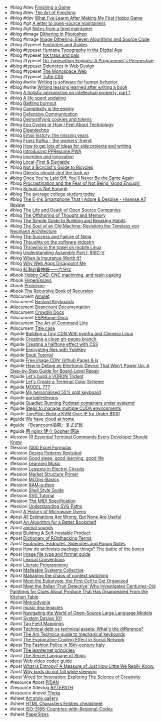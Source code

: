- #blog #dev [Finishing a Game](https://makegames.tumblr.com/post/1136623767/finishing-a-game)
- #blog #dev [The Art of Finishing](https://www.bytedrum.com/posts/art-of-finishing/)
- #blog #dev [What I've Learnt After Making My First Hobby Game](https://ruoyusun.com/2018/06/15/guide-for-non-game-dev.html)
- #blog #git [A letter to open-source maintainers](https://xuanwo.io/2024/10-a-letter-to-open-source-maintainers/)
- #blog #git [Notes from a tired maintainer](https://github.com/pi0/tired-maintainer)
- #blog #image [Dithering in Photoshop](http://abductedplatypus.com/tools/2017/04/14/dither-brushes.html)
- #blog #image [Image Dithering: Eleven Algorithms and Source Code](https://tannerhelland.com/2012/12/28/dithering-eleven-algorithms-source-code.html)
- #blog #typeset [Footnotes and Asides](https://www.publisha.org/papers/footnotes/)
- #blog #typeset [Humane Typography in the Digital Age](https://matejlatin.github.io/Gutenberg/example2/)
- #blog #typeset [Ink traps and pals](https://tosche.net/blog/ink-traps-and-pals)
- #blog #typeset [On Typesetting Engines: A Programmer's Perspective](https://blog.ppresume.com/posts/on-typesetting-engines)
- #blog #typeset [Sidenotes In Web Design](https://gwern.net/sidenote)
- #blog #typeset [The Monospace Web](https://owickstrom.github.io/the-monospace-web/)
- #blog #typeset [Tufte CSS](https://edwardtufte.github.io/tufte-css/)
- #blog #write [Writing is software for human behavior](https://linus.coffee/note/writing-behavior/)
- #blog #write [Writing lessons learned after writing a book](https://www.jonashietala.se/blog/2023/11/25/writing_lessons_learned_after_writing_a_book/)
- #blog [A holistic perspective on intellectual property, part 1](https://drewdevault.com/2025/02/13/2025-02-13-On-intellectual-property.html)
- #blog [A life spent updating](https://www.city17.xyz/a-life-spent-updating)
- #blog [Battling burnout](https://www.jonashietala.se/blog/2023/03/14/battling_burnout/)
- #blog [Complexity is the enemy](https://neugierig.org/software/blog/2011/04/complexity.html)
- #blog [Defensive Communication](https://reagle.org/joseph/2010/conflict/media/gibb-defensive-communication.html)
- #blog [Demystifying cookies and tokens](https://tommihovi.com/2024/05/demystifying-cookies-and-tokens/)
- #blog [Eco Cycles or How I Feel About Technology](https://maksimizmaylov.com/writing/eco-cycles/)
- #blog [Eigentechno](https://www.isik.dev/posts/Eigentechno.html)
- #blog [Emoji history: the missing years](https://blog.gingerbeardman.com/2024/05/10/emoji-history-the-missing-years/)
- #blog [Franz Kafka – the workers’ friend](https://marywcraig.com/2018/01/14/franz-kafka-the-workers-friend/)
- #blog [How to get lots of ideas for side projects and writing](https://linus.coffee/note/having-ideas)
- #blog [Introducing PPResume PWA](https://blog.ppresume.com/posts/introducing-ppresume-pwa)
- #blog [Invention and innovation](https://linus.coffee/note/innovation)
- #blog [Local-First & Ejectable](https://thymer.com/local-first-ejectable)
- #blog [Not a Bicyclist's Guide to Bicycles](https://www.lambdalatitudinarians.org/techblog/2024/11/14/not-a-bicyclists-guide-to-bicycles/)
- #blog [Objects should shut the fuck up](https://dustri.org/b/objects-should-shut-the-fuck-up.html)
- #blog [Once You're Laid Off, You'll Never Be the Same Again](https://mertbulan.com/2025/01/26/once-you-are-laid-off-you-will-never-be-the-same-again/)
- #blog [Procrastination and the Fear of Not Being 'Good Enough'](https://swapnilchauhan.com/blog/procrastination-and-the-fear-of-not-being-good-enough)
- #blog [School is Not Enough](https://map.simonsarris.com/p/school-is-not-enough)
- #blog [The average college student today](https://hilariusbookbinder.substack.com/p/the-average-college-student-today)
- #blog [The E-Ink Smartphone That I Adore & Despise - Hisense A7 Review](https://chuck.is/a7/)
- #blog [The Life and Death of Open Source Companies](https://lucumr.pocoo.org/2023/12/25/life-and-death-of-open-source/)
- #blog [The Offshoring of Thought and Memory](https://www.multiverses.xyz/facts/the-offshoring-of-thought-and-memory/)
- #blog [The Simple Guide to Building and Breaking Habits](https://alexy.tech/posts/the-simple-guide-to-building-and-breaking-habits/)
- #blog [The Soul of an Old Machine: Revisiting the Timeless von Neumann Architecture](https://ankush.dev/p/neumann_architecture)
- #blog [The Success and Failure of Ninja](https://neugierig.org/software/blog/2020/05/ninja.html)
- #blog [Thoughts on the software industry](https://linus.coffee/note/software-industry)
- #blog [Throwing in the towel on mobile Linux](https://drewdevault.com/2023/06/16/Mobile-linux-retrospective.html)
- #blog [Understanding Assembly Part I: RISC-V](https://mcyoung.xyz/2021/11/29/assembly-1)
- #blog [When Is Insurance Worth It?](https://entropicthoughts.com/when-is-insurance-worth-it)
- #blog [Why Web Apps Disappoint Me](https://entropicthoughts.com/why-web-apps-disappoint-me)
- #blog [航海必备神器——六分仪](https://fermi.ink/posts/2025/04/23/01/)
- #book [Hobby CAD, CNC machining, and resin casting](https://lcamtuf.coredump.cx/gcnc/full/)
- #book [HyperEssays](https://hyperessays.net/)
- #book [Prototype](https://gameprogrammingpatterns.com/prototype.html)
- #book [The Recursive Book of Recursion](https://inventwithpython.com/recursion/)
- #document [Amulet](http://www.amulet.xyz/doc)
- #document [Bastard Keyboards](https://docs.bastardkb.com/)
- #document [Beancount Documentation](https://beancount.github.io/docs/index.html)
- #document [Crowdin Docs](https://support.crowdin.com)
- #document [ESPHome-Docs](https://github.com/esphome/esphome-docs)
- #document [The Art of Command Line](https://github.com/jlevy/the-art-of-command-line)
- #document [Title case](https://www.wikiwand.com/en/articles/Title_case)
- #guide [Building a Tiny CDN With pyinfra and Chimera Linux](https://www.wezm.net/v2/posts/2024/tiny-cdn/)
- #guide [Creating a clean gh-pages branch](https://gist.github.com/ramnathv/2227408)
- #guide [Creating a halftone effect with CSS](https://leanrada.com/notes/pure-css-halftone)
- #guide [Encrypting files with YubiKey](https://hive.blog/software/@m-san/encrypting-files-with-yubikey)
- #guide [Epub Tutorial](https://gist.github.com/stormwild/86673836eb6153e6ab2e65b4353a289e)
- #guide [Free image CDN: Github Pages & js](https://transloadit.com/devtips/free-image-cdn-setup-with-github-pages-javascript-cdn/)
- #guide [How to Debug an Electronic Device That Won't Power Up: A Step-by-Step Guide for Board-Level Repair](https://omid.dev/2024/10/14/how-to-debug-an-electronic-device-that-wont-power-up-a-step-by-step-guide-for-board-level-repair/)
- #guide [Let's build a VORON Trident](https://www.jonashietala.se/series/voron_trident/)
- #guide [Let's Create a Terminal Color Scheme](https://hamvocke.com/blog/lets-create-a-terminal-color-scheme/)
- #guide [MODEL 777](https://www.lucaiaconistewart.com/model-777)
- #guide [My personalised 55% split keyboard](https://leanrada.com/notes/my-personalised-keyboard/)
- #guide [portabledevops](https://github.com/robertluwang/portabledevops)
- #guide [Quadlet: Running Podman containers under systemd](https://mo8it.com/blog/quadlet/)
- #guide [Steps to manage multiple CUDA environments](https://gist.github.com/garg-aayush/156ec6ddda3d62e2c0ddad00b7e66956)
- #guide [TinyPilot: Build a KVM Over IP for Under $100](https://mtlynch.io/tinypilot/)
- #guide [We have cloud at home](https://nielscautaerts.xyz/we-have-cloud-at-home.html)
- #guide [『Beancount指南』复式记账](https://fermi.ink/posts/2023/05/31/01/)
- #guide [用 nginx 建立 Gopher 网站](https://lantian.pub/article/modify-website/serve-gopher-with-nginx.lantian/)
- #lession [10 Essential Terminal Commands Every Developer Should Know](https://www.trevorlasn.com/blog/10-essential-terminal-commands-every-developer-should-know)
- #lession [1000 Excel Formulas](https://exceljet.net/formulas)
- #lession [Design Patterns Revisited](https://gameprogrammingpatterns.com/design-patterns-revisited.html)
- #lession [Good sleep, good learning, good life](https://super-memory.com/articles/sleep.htm)
- #lession [Learning Music](https://learningmusic.ableton.com/)
- #lession [Lessons in Electric Circuits](https://www.allaboutcircuits.com/textbook/)
- #lession [Market Structure Primer](https://primer.prooftrading.com/)
- #lession [MLOps-Basics](https://github.com/graviraja/MLOps-Basics)
- #lession [RAM-a-thon](https://ram-a-thon.vercel.app/)
- #lession [Shell Style Guide](https://google.github.io/styleguide/shellguide.html)
- #lession [SVG Tutorial](https://svg-tutorial.com/)
- #lession [The MIDI Specification](http://midi.teragonaudio.com/tech/midispec.htm)
- #lession [Understanding SVG Paths](https://www.nan.fyi/svg-paths)
- #post [A History of Microwave Ovens](https://taylor.town/history-of-microwave-ovens)
- #post [All Estimations Are Wrong, But None Are Useful](https://newsletter.techworld-with-milan.com/p/all-estimations-are-wrong-but-none)
- #post [An Algorithm for a Better Bookshelf](https://cacm.acm.org/news/an-algorithm-for-a-better-bookshelf/)
- #post [animal sounds](https://pudding.cool/2025/03/language/)
- #post [Building A Self-hostable Product](https://fusionauth.io/blog/building-self-hostable-application)
- #post [Dictionary of ROMhacking Terms](https://www.romhacking.net/dictionary)
- #post [Footnotes, Endnotes, Sidenotes and Popup Notes](https://www.publisha.org/pages/footnotes/)
- #post [How do archivists package things? The battle of the boxes](https://peelarchivesblog.com/2024/09/10/how-do-archivists-package-things-the-battle-of-the-boxes/)
- #post [Image file type and format guide](https://developer.mozilla.org/en-US/docs/Web/Media/Formats/Image_types)
- #post [Lexical Conventions](https://www.lua.org/manual/5.4/manual.html#3.1)
- #post [Literate Programming](http://www.literateprogramming.com/index.html)
- #post [Malleable Systems Collective](https://malleable.systems/)
- #post [Managing the chaos of context switching](https://leaddev.com/process/managing-chaos-context-switching)
- #post [Meet the Eukaryote, the First Cell to Get Organized](https://www.quantamagazine.org/meet-the-eukaryote-the-first-cell-to-get-organized-20241028/)
- #post [Meet the Italian ‘Fruit Detective’ Who Investigates Centuries-Old Paintings for Clues About Produce That Has Disappeared From the Kitchen Table](https://www.smithsonianmag.com/arts-culture/meet-italian-fruit-detective-who-investigates-centuries-old-paintings-clues-produce-180985227/)
- #post [Metroidvania](https://en.wikipedia.org/wiki/Metroidvania?useskin=vector#Alternative_terminology)
- #post [music dna legacies](https://pudding.cool/2025/04/music-dna/)
- #post [Navigating the World of Open-Source Large Language Models](https://www.bentoml.com/blog/navigating-the-world-of-large-language-models)
- #post [System Design 101](https://github.com/ByteByteGoHq/system-design-101)
- #post [Tag Field Mappings](https://docs.mp3tag.de/mapping/)
- #post [Technical debt vs technical assets: What's the difference?](https://liblab.com/blog/accruing-technical-assets-vs-paying-off-technical-debt)
- #post [The Ars Technica guide to mechanical keyboards](https://arstechnica.com/gadgets/2022/03/the-ars-technica-guide-to-mechanical-keyboards/)
- #post [The Evaporative Cooling Effect in Social Network](https://blogs.cornell.edu/info2040/2015/10/14/the-evaporative-cooling-effect-in-social-network/)
- #post [The Fashion Police in 16th-century Italy](https://www.medievalists.net/2014/10/fashion-police-16th-century-italy/)
- #post [The leanternet principles](https://www.leanternet.com/)
- #post [The Secret Language of Ships](https://hakaimagazine.com/videos-visuals/the-secret-language-of-ships/)
- #post [Web video codec guide](https://developer.mozilla.org/en-US/docs/Web/Media/Formats/Video_codecs)
- #post [What Is Entropy? A Measure of Just How Little We Really Know.](https://www.quantamagazine.org/what-is-entropy-a-measure-of-just-how-little-we-really-know-20241213/)
- #post [Why birds do not fall while sleeping](https://news.cnrs.fr/articles/why-birds-do-not-fall-while-sleeping)
- #post [Wired for Innovation: Exploring The Science of Creativity](https://www.growthengineering.co.uk/wired-for-innovation-exploring-the-science-of-creativity/)
- #resource #post [PIDAN](https://scillidan.github.io/PIDAN-journal)
- #resource #devlog [BYTEPATH](https://scillidan.github.io/BYTEPATH-blogs)
- #resource #novel [Theka](https://scillidan.github.io/Theka/)
- #sheet [Art style gallery](https://airtable.com/appGc7YdwCFVYwTK8/shrY4CRFRaIhLjiBe/tbldCHol3ABwHG9ex)
- #sheet [HTML Characters Entities cheatsheet](https://cheatsheets.zip/html-char)
- #sheet [ISO-3166-Countries-with-Regional-Codes](https://github.com/lukes/ISO-3166-Countries-with-Regional-Codes/blob/master/all/all.csv)
- #sheet [PaperSizes](https://papersizes.io/)
